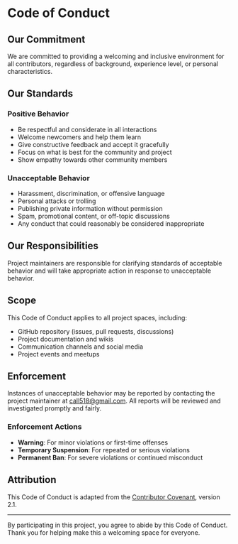 # Code of Conduct

## Our Commitment

We are committed to providing a welcoming and inclusive environment for all contributors, regardless of background, experience level, or personal characteristics.

## Our Standards

### Positive Behavior
- Be respectful and considerate in all interactions
- Welcome newcomers and help them learn
- Give constructive feedback and accept it gracefully
- Focus on what is best for the community and project
- Show empathy towards other community members

### Unacceptable Behavior
- Harassment, discrimination, or offensive language
- Personal attacks or trolling
- Publishing private information without permission
- Spam, promotional content, or off-topic discussions
- Any conduct that could reasonably be considered inappropriate

## Our Responsibilities

Project maintainers are responsible for clarifying standards of acceptable behavior and will take appropriate action in response to unacceptable behavior.

## Scope

This Code of Conduct applies to all project spaces, including:
- GitHub repository (issues, pull requests, discussions)
- Project documentation and wikis
- Communication channels and social media
- Project events and meetups

## Enforcement

Instances of unacceptable behavior may be reported by contacting the project maintainer at [call518@gmail.com](mailto:call518@gmail.com). All reports will be reviewed and investigated promptly and fairly.

### Enforcement Actions
- **Warning**: For minor violations or first-time offenses
- **Temporary Suspension**: For repeated or serious violations
- **Permanent Ban**: For severe violations or continued misconduct

## Attribution

This Code of Conduct is adapted from the [Contributor Covenant](https://www.contributor-covenant.org/), version 2.1.

---

By participating in this project, you agree to abide by this Code of Conduct. Thank you for helping make this a welcoming space for everyone.
